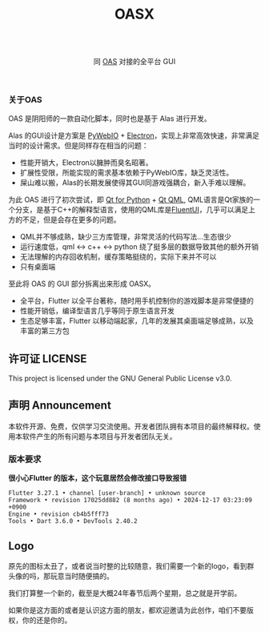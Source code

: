 
<div align="center">
<br><br>

# OASX

<br>

<br>

同 [OAS](https://github.com/runhey/OnmyojiAutoScript) 对接的全平台 GUI

</br>
</div>

### 关于OAS

OAS 是阴阳师的一款自动化脚本，同时也是基于 Alas 进行开发。

Alas 的GUI设计是方案是 [PyWebIO](https://github.com/pywebio/PyWebIO) + [Electron](https://www.electronjs.org/)，实现上非常高效快速，非常满足当时的设计需求。但是同样存在相当的问题：

- 性能开销大，Electron以臃肿而臭名昭著。
- 扩展性受限，所能实现的需求基本依赖于PyWebIO库，缺乏灵活性。
- 屎山难以搬，Alas的长期发展使得其GUI同游戏强耦合，新入手难以理解。

为此 OAS 进行了初次尝试，即 [Qt for Python](https://wiki.qt.io/Qt_for_Python) + [Qt QML](https://doc.qt.io/qt-6/qtqml-index.html), QML语言是Qt家族的一个分支，是基于C++的解释型语言，使用的QML库是[FluentUI](https://github.com/zhuzichu520/FluentUI)，几乎可以满足上方的不足，但是会存在更多的问题。

- QML并不够成熟，缺少三方库管理，非常灵活的代码写法...生态很少
- 运行速度低，qml <-> c++ <-> python 绕了挺多层的数据导致其他的额外开销
- 无法理解的内存回收机制，缓存策略挺绕的，实际下来并不可以
- 只有桌面端

至此将 OAS 的 GUI 部分拆离出来形成 OASX。

- 全平台，Flutter 以全平台著称，随时用手机控制你的游戏脚本是非常便捷的
- 性能开销低，编译型语言几乎等同于原生语言开发
- 生态足够丰富，Flutter 以移动端起家，几年的发展其桌面端足够成熟，以及丰富的第三方包




## 许可证 LICENSE

This project is licensed under the GNU General Public License v3.0.

## 声明 Announcement
本软件开源、免费，仅供学习交流使用。开发者团队拥有本项目的最终解释权。使用本软件产生的所有问题与本项目与开发者团队无关。



### 版本要求

**很小心Flutter 的版本，这个玩意居然会修改接口导致报错**


```
Flutter 3.27.1 • channel [user-branch] • unknown source
Framework • revision 17025dd882 (8 months ago) • 2024-12-17 03:23:09 +0900
Engine • revision cb4b5fff73
Tools • Dart 3.6.0 • DevTools 2.40.2
```


## Logo

原先的图标太丑了，或者说当时整的比较随意，我们需要一个新的logo，看到群头像的吗，那玩意当时随便搞的。

我们打算整一个新的，截至是大概24年春节后两个星期，总之就是开学前。

如果你是这方面的或者是认识这方面的朋友，都欢迎邀请为此创作，咱们不要版权，你的还是你的。

